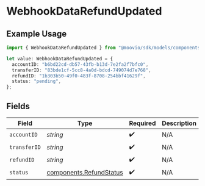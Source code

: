 # WebhookDataRefundUpdated

## Example Usage

```typescript
import { WebhookDataRefundUpdated } from "@moovio/sdk/models/components";

let value: WebhookDataRefundUpdated = {
  accountID: "b6bd22cd-db57-43fb-b13d-7e2fa2f7bfc0",
  transferID: "83bde1cf-5cc8-4a0d-bdcd-749074d7e768",
  refundID: "1b303b50-49f0-483f-8708-254bbf41629f",
  status: "pending",
};
```

## Fields

| Field                                                              | Type                                                               | Required                                                           | Description                                                        |
| ------------------------------------------------------------------ | ------------------------------------------------------------------ | ------------------------------------------------------------------ | ------------------------------------------------------------------ |
| `accountID`                                                        | *string*                                                           | :heavy_check_mark:                                                 | N/A                                                                |
| `transferID`                                                       | *string*                                                           | :heavy_check_mark:                                                 | N/A                                                                |
| `refundID`                                                         | *string*                                                           | :heavy_check_mark:                                                 | N/A                                                                |
| `status`                                                           | [components.RefundStatus](../../models/components/refundstatus.md) | :heavy_check_mark:                                                 | N/A                                                                |